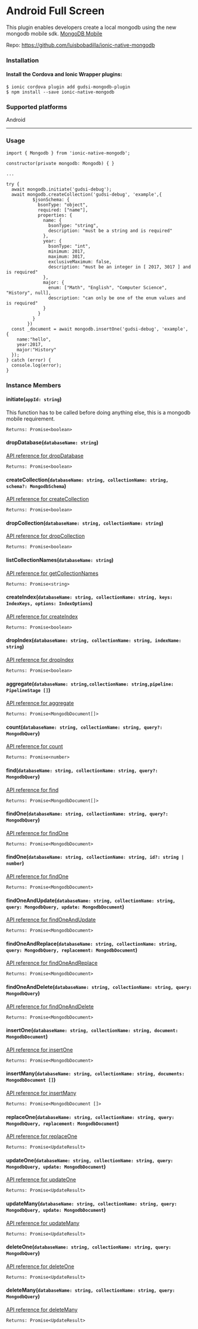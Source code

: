 # Android Full Screen

This plugin enables developers create a local mongodb using the new mongodb mobile sdk.
[MongoDB Mobile](https://www.mongodb.com/products/mobile) 

Repo: https://github.com/luisbobadilla/ionic-native-mongodb

###  Installation

#### Install the Cordova and Ionic Wrapper plugins:
```
$ ionic cordova plugin add gudsi-mongodb-plugin
$ npm install --save ionic-native-mongodb
```

###  Supported platforms

Android

---

###  Usage
```
import { Mongodb } from 'ionic-native-mongodb';

constructor(private mongodb: Mongodb) { }

...

try {
  await mongodb.initiate('gudsi-debug');
  await mongodb.createCollection('gudsi-debug', 'example',{
          $jsonSchema: {
            bsonType: "object",
            required: ["name"],
            properties: {
              name: {
                bsonType: "string",
                description: "must be a string and is required"
              },
              year: {
                bsonType: "int",
                minimum: 2017,
                maximum: 3017,
                exclusiveMaximum: false,
                description: "must be an integer in [ 2017, 3017 ] and is required"
              },
              major: {
                enum: ["Math", "English", "Computer Science", "History", null],
                description: "can only be one of the enum values and is required"
              }
            }
          }
        })
  const _document = await mongodb.insertOne('gudsi-debug', 'example', { 
    name:"hello",
    year:2017,
    major:"History"
  });
} catch (error) {
  console.log(error);
}
```
###  Instance Members
#### initiate(`appId: string`) 
This function has to be called before doing anything else, this is a mongodb mobile requirement.

`Returns: Promise<boolean>`

#### dropDatabase(`databaseName: string`)
[API reference for dropDatabase](https://docs.mongodb.com/manual/reference/method/db.dropDatabase/)

`Returns: Promise<boolean>`

#### createCollection(`databaseName: string, collectionName: string, schema?: MongodbSchema`)
[API reference for createCollection](https://docs.mongodb.com/manual/reference/method/db.createCollection/)

`Returns: Promise<boolean>`

#### dropCollection(`databaseName: string, collectionName: string`)
[API reference for dropCollection](https://docs.mongodb.com/manual/reference/method/db.collection.drop/)

`Returns: Promise<boolean>`

#### listCollectionNames(`databaseName: string`)
[API reference for getCollectionNames](https://docs.mongodb.com/manual/reference/method/db.getCollectionNames/)

`Returns: Promise<string>`

#### createIndex(`databaseName: string, collectionName: string, keys: IndexKeys, options: IndexOptions`)
[API reference for createIndex](https://docs.mongodb.com/manual/reference/method/db.collection.createIndex/)

`Returns: Promise<boolean>`

#### dropIndex(`databaseName: string, collectionName: string, indexName: string`)
[API reference for dropIndex](https://docs.mongodb.com/manual/reference/method/db.collection.dropIndex/)

`Returns: Promise<boolean>`

#### aggregate(`databaseName: string,collectionName: string,pipeline: PipelineStage []`)
[API reference for aggregate](https://docs.mongodb.com/manual/reference/method/db.collection.aggregate/)

`Returns: Promise<MongodbDocument[]>`

#### count(`databaseName: string, collectionName: string, query?: MongodbQuery`)
[API reference for count](https://docs.mongodb.com/manual/reference/method/db.collection.count/)

`Returns: Promise<number>`

#### find(`databaseName: string, collectionName: string, query?: MongodbQuery`)
[API reference for find](https://docs.mongodb.com/manual/reference/method/db.collection.find/)

`Returns: Promise<MongodbDocument[]>`

#### findOne(`databaseName: string, collectionName: string, query?: MongodbQuery`)
[API reference for findOne](https://docs.mongodb.com/manual/reference/method/db.collection.findOne/)

`Returns: Promise<MongodbDocument>`

#### findOne(`databaseName: string, collectionName: string, id?: string | number`)
[API reference for findOne](https://docs.mongodb.com/manual/reference/method/db.collection.find/)

`Returns: Promise<MongodbDocument>`

#### findOneAndUpdate(`databaseName: string, collectionName: string, query: MongodbQuery, update: MongodbDocument`)
[API reference for findOneAndUpdate](https://docs.mongodb.com/manual/reference/method/db.collection.findOneAndUpdate/)

`Returns: Promise<MongodbDocument>`

#### findOneAndReplace(`databaseName: string, collectionName: string, query: MongodbQuery, replacement: MongodbDocument`)
[API reference for findOneAndReplace](https://docs.mongodb.com/manual/reference/method/db.collection.findOneAndReplace/)

`Returns: Promise<MongodbDocument>`

#### findOneAndDelete(`databaseName: string, collectionName: string, query: MongodbQuery`)
[API reference for findOneAndDelete](https://docs.mongodb.com/manual/reference/method/db.collection.findOneAndDelete/)

`Returns: Promise<MongodbDocument>`

#### insertOne(`databaseName: string, collectionName: string, document: MongodbDocument`)
[API reference for insertOne](https://docs.mongodb.com/manual/reference/method/db.collection.insertOne/)

`Returns: Promise<MongodbDocument>`

#### insertMany(`databaseName: string, collectionName: string, documents: MongodbDocument []`)
[API reference for insertMany](https://docs.mongodb.com/manual/reference/method/db.collection.insertMany/)

`Returns: Promise<MongodbDocument []>`

#### replaceOne(`databaseName: string, collectionName: string, query: MongodbQuery, replacement: MongodbDocument`)
[API reference for replaceOne](https://docs.mongodb.com/manual/reference/method/db.collection.replaceOne/)

`Returns: Promise<UpdateResult>`

#### updateOne(`databaseName: string, collectionName: string, query: MongodbQuery, update: MongodbDocument`)
[API reference for updateOne](https://docs.mongodb.com/manual/reference/method/db.collection.updateOne/)

`Returns: Promise<UpdateResult>`

#### updateMany(`databaseName: string, collectionName: string, query: MongodbQuery, update: MongodbDocument`)
[API reference for updateMany](https://docs.mongodb.com/manual/reference/method/db.collection.updateMany/)

`Returns: Promise<UpdateResult>`

#### deleteOne(`databaseName: string, collectionName: string, query: MongodbQuery`)
[API reference for deleteOne](https://docs.mongodb.com/manual/reference/method/db.collection.deleteOne/)

`Returns: Promise<UpdateResult>`

#### deleteMany(`databaseName: string, collectionName: string, query: MongodbQuery`)
[API reference for deleteMany](https://docs.mongodb.com/manual/reference/method/db.collection.deleteMany/)

`Returns: Promise<UpdateResult>`